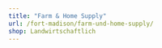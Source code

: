 ```yaml
---
title: "Farm & Home Supply"
url: /fort-madison/farm-und-home-supply/
shop: Landwirtschaftlich
---
```

